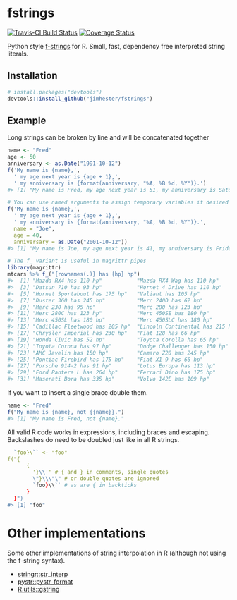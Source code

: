 
<!-- README.md is generated from README.Rmd. Please edit that file -->
fstrings
========

[![Travis-CI Build Status](https://travis-ci.org/jimhester/fstrings.svg?branch=master)](https://travis-ci.org/jimhester/fstrings) [![Coverage Status](https://img.shields.io/codecov/c/github/jimhester/fstrings/master.svg)](https://codecov.io/github/jimhester/fstrings?branch=master)

Python style [f-strings](https://www.python.org/dev/peps/pep-0498/) for R. Small, fast, dependency free interpreted string literals.

Installation
------------

``` r
# install.packages("devtools")
devtools::install_github("jimhester/fstrings")
```

Example
-------

Long strings can be broken by line and will be concatenated together

``` r
name <- "Fred"
age <- 50
anniversary <- as.Date("1991-10-12")
f('My name is {name},',
  ' my age next year is {age + 1},',
  ' my anniversary is {format(anniversary, "%A, %B %d, %Y")}.')
#> [1] "My name is Fred, my age next year is 51, my anniversary is Saturday, October 12, 1991."

# You can use named arguments to assign temporary variables if desired
f('My name is {name},',
  ' my age next year is {age + 1},',
  ' my anniversary is {format(anniversary, "%A, %B %d, %Y")}.',
  name = "Joe",
  age = 40,
  anniversary = as.Date("2001-10-12"))
#> [1] "My name is Joe, my age next year is 41, my anniversary is Friday, October 12, 2001."

# The f_ variant is useful in magrittr pipes
library(magrittr)
mtcars %>% f_("{rownames(.)} has {hp} hp")
#>  [1] "Mazda RX4 has 110 hp"           "Mazda RX4 Wag has 110 hp"      
#>  [3] "Datsun 710 has 93 hp"           "Hornet 4 Drive has 110 hp"     
#>  [5] "Hornet Sportabout has 175 hp"   "Valiant has 105 hp"            
#>  [7] "Duster 360 has 245 hp"          "Merc 240D has 62 hp"           
#>  [9] "Merc 230 has 95 hp"             "Merc 280 has 123 hp"           
#> [11] "Merc 280C has 123 hp"           "Merc 450SE has 180 hp"         
#> [13] "Merc 450SL has 180 hp"          "Merc 450SLC has 180 hp"        
#> [15] "Cadillac Fleetwood has 205 hp"  "Lincoln Continental has 215 hp"
#> [17] "Chrysler Imperial has 230 hp"   "Fiat 128 has 66 hp"            
#> [19] "Honda Civic has 52 hp"          "Toyota Corolla has 65 hp"      
#> [21] "Toyota Corona has 97 hp"        "Dodge Challenger has 150 hp"   
#> [23] "AMC Javelin has 150 hp"         "Camaro Z28 has 245 hp"         
#> [25] "Pontiac Firebird has 175 hp"    "Fiat X1-9 has 66 hp"           
#> [27] "Porsche 914-2 has 91 hp"        "Lotus Europa has 113 hp"       
#> [29] "Ford Pantera L has 264 hp"      "Ferrari Dino has 175 hp"       
#> [31] "Maserati Bora has 335 hp"       "Volvo 142E has 109 hp"
```

If you want to insert a single brace double them.

``` r
name <- "Fred"
f("My name is {name}, not {{name}}.")
#> [1] "My name is Fred, not {name}."
```

All valid R code works in expressions, including braces and escaping. Backslashes do need to be doubled just like in all R strings.

``` r
  `foo}\`` <- "foo"
f("{
      {
        '}\\'' # { and } in comments, single quotes
        \"}\\\"\" # or double quotes are ignored
        `foo}\\`` # as are { in backticks
      }
  }")
#> [1] "foo"
```

Other implementations
=====================

Some other implementations of string interpolation in R (although not using the f-string syntax).

-   [stringr::str\_interp](http://stringr.tidyverse.org/reference/str_interp.html)
-   [pystr::pystr\_format](https://cran.r-project.org/package=pystr)
-   [R.utils::gstring](https://cran.r-project.org/package=R.utils)

